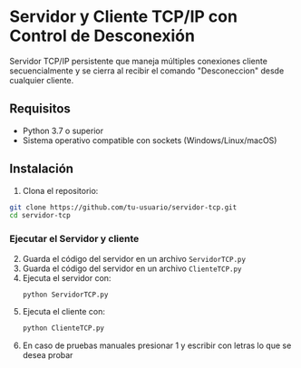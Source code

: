 # Servidor y Cliente TCP/IP con Control de Desconexión

Servidor TCP/IP persistente que maneja múltiples conexiones cliente secuencialmente y se cierra al recibir el comando "Desconeccion" desde cualquier cliente.


## Requisitos
- Python 3.7 o superior
- Sistema operativo compatible con sockets (Windows/Linux/macOS)

## Instalación
1. Clona el repositorio:
```bash
git clone https://github.com/tu-usuario/servidor-tcp.git
cd servidor-tcp
```
### Ejecutar el Servidor y cliente
2. Guarda el código del servidor en un archivo `ServidorTCP.py`
3. Guarda el código del servidor en un archivo `ClienteTCP.py`
4. Ejecuta el servidor con:
   ```bash
   python ServidorTCP.py
   ```
5. Ejecuta el cliente con:
   ```bash
   python ClienteTCP.py
6. En caso de pruebas manuales presionar 1 y escribir con letras lo que se desea probar